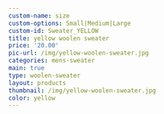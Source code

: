 ```yaml
---
custom-name: size
custom-options: Small|Medium|Large
custom-id: Sweater_YELLOW
title: yellow woolen sweater
price: '20.00'
pic-url: /img/yellow-woolen-sweater.jpg
categories: mens-sweater
main: true
type: woolen-sweater
layout: products
thumbnail: /img/yellow-woolen-sweater.jpg
color: yellow
---
```

